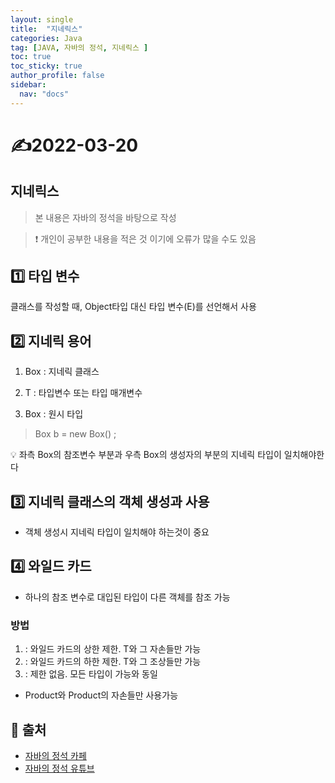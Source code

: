 ```yaml
---
layout: single
title:  "지네릭스"
categories: Java
tag: [JAVA, 자바의 정석, 지네릭스 ]
toc: true
toc_sticky: true
author_profile: false
sidebar:
  nav: "docs"
---
```



# ✍2022-03-20

## 지네릭스


<!--Quote-->
> 본 내용은 자바의 정석을 바탕으로 작성

> ❗ 개인이 공부한 내용을 적은 것 이기에 오류가 많을 수도 있음



## 1️⃣ 타입 변수

클래스를 작성할 때, Object타입 대신 타입 변수(E)를 선언해서 사용

<script src="https://gist.github.com/kimyeong96/923d17ffb1b01f6d0fc7e6763a5477fe.js"></script>

## 2️⃣ 지네릭 용어

1) Box<T> : 지네릭 클래스

2) T : 타입변수 또는 타입 매개변수

3) Box : 원시 타입

> Box<String> b = new Box<String>() ;
>

💡 좌측 Box의 참조변수 부분과 우측 Box의 생성자의<String> 부분의 지네릭 타입이 일치해야한다

## 3️⃣ 지네릭 클래스의 객체 생성과 사용

<script src="https://gist.github.com/kimyeong96/bf088a8c2000f1c3587da2669a0be5b7.js"></script>

- 객체 생성시 지네릭 타입이 일치해야 하는것이 중요

## 4️⃣ 와일드 카드

- 하나의 참조 변수로 대입된 타입이 다른 객체를 참조 가능

### 방법

1. <? extends T> : 와일드 카드의 상한 제한. T와 그 자손들만 가능
2. <? super T> : 와일드 카드의 하한 제한. T와 그 조상들만 가능
3. <?> : 제한 없음. 모든 타입이 가능<? extends Object>와 동일

<script src="https://gist.github.com/kimyeong96/9cf823cb412c14793ce150687fccfbce.js"></script>

- Product와 Product의 자손들만 사용가능

## 📑 출처

 - [자바의 정석 카페](https://cafe.naver.com/javachobostudy)
 - [자바의 정석 유튜브](https://www.youtube.com/user/MasterNKS)